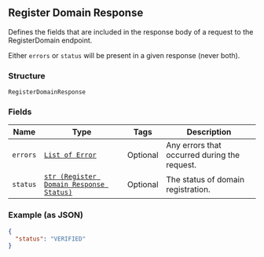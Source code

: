 ## Register Domain Response

Defines the fields that are included in the response body of
a request to the RegisterDomain endpoint.

Either `errors` or `status` will be present in a given response (never both).

### Structure

`RegisterDomainResponse`

### Fields

| Name | Type | Tags | Description |
|  --- | --- | --- | --- |
| `errors` | [`List of Error`](/doc/models/error.md) | Optional | Any errors that occurred during the request. |
| `status` | [`str (Register Domain Response Status)`](/doc/models/register-domain-response-status.md) | Optional | The status of domain registration. |

### Example (as JSON)

```json
{
  "status": "VERIFIED"
}
```

